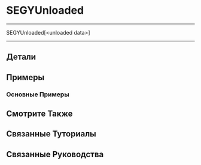 # SEGYUnloaded

---

SEGYUnloaded[\<unloaded data\>]

---

## Детали

## Примеры

### Основные Примеры

## Смотрите Также

## Связанные Туториалы

## Связанные Руководства
